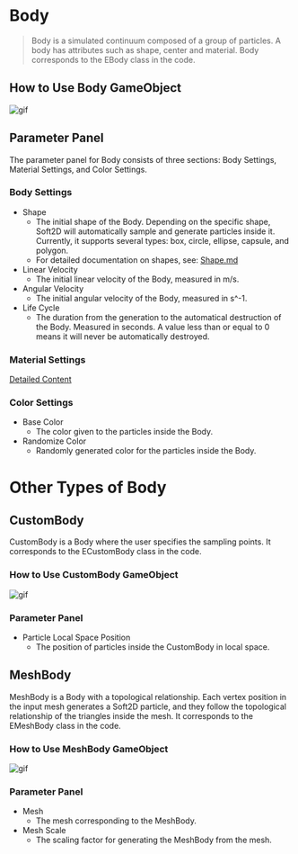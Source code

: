 # Body

> Body is a simulated continuum composed of a group of particles. A body has attributes such as shape, center and material. Body corresponds to the EBody class in the code.

## How to Use Body GameObject

![gif](../../images/Body.gif)

## Parameter Panel

The parameter panel for Body consists of three sections: Body Settings, Material Settings, and Color Settings.

### Body Settings

- Shape
  - The initial shape of the Body. Depending on the specific shape, Soft2D will automatically sample and generate particles inside it. Currently, it supports several types: box, circle, ellipse, capsule, and polygon.
  - For detailed documentation on shapes, see: [Shape.md](../Concepts/Shape.md)
- Linear Velocity
  - The initial linear velocity of the Body, measured in m/s.
- Angular Velocity
  - The initial angular velocity of the Body, measured in s^-1.
- Life Cycle
  - The duration from the generation to the automatical destruction of the Body. Measured in seconds. A value less than or equal to 0 means it will never be automatically destroyed.

### Material Settings

[Detailed Content](../Concepts/Material.md)

### Color Settings

- Base Color
  - The color given to the particles inside the Body.
- Randomize Color
  - Randomly generated color for the particles inside the Body.

# Other Types of Body

## CustomBody

CustomBody is a Body where the user specifies the sampling points. It corresponds to the ECustomBody class in the code.

### How to Use CustomBody GameObject

![gif](../../images/CustomBody.gif)

### Parameter Panel

- Particle Local Space Position
  - The position of particles inside the CustomBody in local space.

## MeshBody

MeshBody is a Body with a topological relationship. Each vertex position in the input mesh generates a Soft2D particle, and they follow the topological relationship of the triangles inside the mesh. It corresponds to the EMeshBody class in the code.

### How to Use MeshBody GameObject

![gif](../../images/MeshBody.gif)

### Parameter Panel

- Mesh
  - The mesh corresponding to the MeshBody.
- Mesh Scale
  - The scaling factor for generating the MeshBody from the mesh.